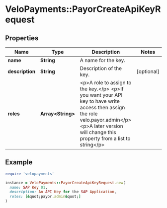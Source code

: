 # VeloPayments::PayorCreateApiKeyRequest

## Properties

| Name | Type | Description | Notes |
| ---- | ---- | ----------- | ----- |
| **name** | **String** | A name for the key. |  |
| **description** | **String** | Description of the key. | [optional] |
| **roles** | **Array&lt;String&gt;** | &lt;p&gt;A role to assign to the key.&lt;/p&gt; &lt;p&gt;If you want your API key to have write access then assign the role velo.payor.admin&lt;/p&gt; &lt;p&gt;A later version will change this property from a list to string&lt;/p&gt;  |  |

## Example

```ruby
require 'velopayments'

instance = VeloPayments::PayorCreateApiKeyRequest.new(
  name: SAP Key 01,
  description: An API Key for the SAP Application,
  roles: [&quot;payor.admin&quot;]
)
```


